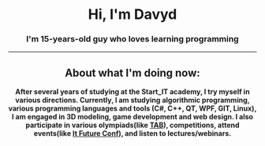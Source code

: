 <h1 align="center">Hi, I'm Davyd </h1>
<h3 align="center">I'm 15-years-old guy who loves learning programming</h3>
<hr>
<h2 align="center">About what I'm doing now:</h2>
<p align="center"><b>After several years of studying at the Start_IT academy, I try myself in various directions. Currently, I am studying algorithmic programming, various programming languages ​​and tools (C#, C++, QT, WPF, GIT, Linux), I am engaged in 3D modeling, game development and web design. I also participate in various olympiads(like <a href="https://algotester.com/tab2024/">TAB</a>), competitions, attend events(like <a href="https://itcluster.lviv.ua/en/it-future-conf/">It Future Conf</a>), and listen to lectures/webinars.</b></p>
